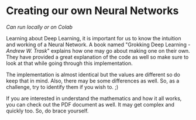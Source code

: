 # Creating our own Neural Networks

*Can run locally or on Colab*

Learning about Deep Learning, it is important for us to know the intuition and working of a Neural Network.
A book named "Grokking Deep Learning *- Andrew W. Trask*" explains how one may go about making one on their own.
They have provided a great explanation of the code as well so make sure to look at that while going through this implementation.

The implementation is almost identical but the values are different so do keep that in mind.
Also, there may be some differences as well. So, as a challenge, try to identify them if you wish to. ;)

If you are interested in understand the mathematics and how it all works, you can check out the PDF document as well. It may get complex and quickly too. So, do brace yourself.
